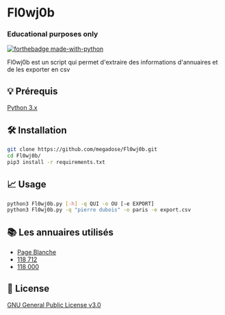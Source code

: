 # Fl0wj0b
### Educational purposes only
[![forthebadge made-with-python](http://ForTheBadge.com/images/badges/made-with-python.svg)](https://www.python.org/)

Fl0wj0b est un script qui permet d'extraire des informations d'annuaires et de les exporter en csv
## 💡 Prérequis
   [Python 3.x](https://www.python.org/downloads/release/python-370/)
## 🛠️ Installation

```bash
git clone https://github.com/megadose/Fl0wj0b.git
cd Fl0wj0b/
pip3 install -r requirements.txt
```

## 📈 Usage

```bash
python3 Fl0wj0b.py [-h] -q QUI -o OU [-e EXPORT]
python3 Fl0wj0b.py -q "pierre dubois" -o paris -e export.csv
```


## 📚 Les annuaires utilisés
- [Page Blanche](https://www.pagesjaunes.fr/pagesblanches)
- [118 712](https://www.118712.fr/)
- [118 000](https://www.118000.fr/)


## 📝 License
[GNU General Public License v3.0](https://www.gnu.org/licenses/gpl-3.0.fr.html)
